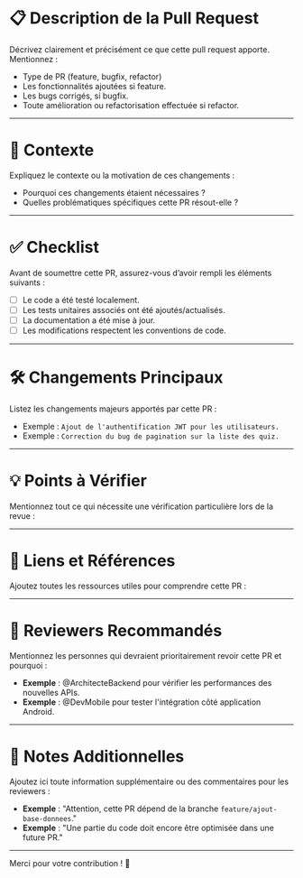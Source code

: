 # **📋 Description de la Pull Request**
Décrivez clairement et précisément ce que cette pull request apporte. Mentionnez :
- Type de PR (feature, bugfix, refactor)
- Les fonctionnalités ajoutées si feature.
- Les bugs corrigés, si bugfix.
- Toute amélioration ou refactorisation effectuée si refactor.

---

# **🚀 Contexte**
Expliquez le contexte ou la motivation de ces changements :
- Pourquoi ces changements étaient nécessaires ?
- Quelles problématiques spécifiques cette PR résout-elle ?

---

# **✅ Checklist**
Avant de soumettre cette PR, assurez-vous d’avoir rempli les éléments suivants :

- [ ] Le code a été testé localement.
- [ ] Les tests unitaires associés ont été ajoutés/actualisés.
- [ ] La documentation a été mise à jour.
- [ ] Les modifications respectent les conventions de code.

---

# **🛠️ Changements Principaux**
Listez les changements majeurs apportés par cette PR :
- Exemple : `Ajout de l'authentification JWT pour les utilisateurs.`
- Exemple : `Correction du bug de pagination sur la liste des quiz.`

---

# **💡 Points à Vérifier**
Mentionnez tout ce qui nécessite une vérification particulière lors de la revue :

---

# **📌 Liens et Références**
Ajoutez toutes les ressources utiles pour comprendre cette PR :


---

# **👥 Reviewers Recommandés**
Mentionnez les personnes qui devraient prioritairement revoir cette PR et pourquoi :
- **Exemple** : @ArchitecteBackend pour vérifier les performances des nouvelles APIs.
- **Exemple** : @DevMobile pour tester l'intégration côté application Android.

---

# **📝 Notes Additionnelles**
Ajoutez ici toute information supplémentaire ou des commentaires pour les reviewers :
- **Exemple** : "Attention, cette PR dépend de la branche `feature/ajout-base-donnees`."
- **Exemple** : "Une partie du code doit encore être optimisée dans une future PR."

---

Merci pour votre contribution ! 🎉
